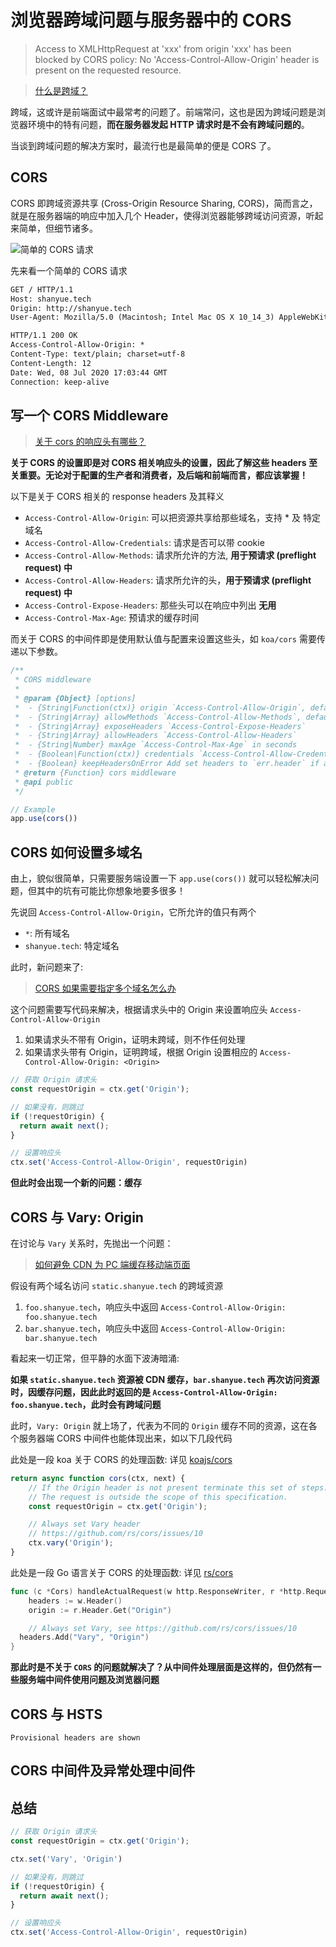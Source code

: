 # 浏览器跨域问题与服务器中的 CORS

> Access to XMLHttpRequest at 'xxx' from origin 'xxx' has been blocked by CORS policy: No 'Access-Control-Allow-Origin' header is present on the requested resource.

> [什么是跨域？](https://q.shanyue.tech/fe/js/216.html)

跨域，这或许是前端面试中最常考的问题了。前端常问，这也是因为跨域问题是浏览器环境中的特有问题，**而在服务器发起 HTTP 请求时是不会有跨域问题的**。

当谈到跨域问题的解决方案时，最流行也是最简单的便是 CORS 了。

## CORS

CORS 即跨域资源共享 (Cross-Origin Resource Sharing, CORS)，简而言之，就是在服务器端的响应中加入几个 Header，使得浏览器能够跨域访问资源，听起来简单，但细节诸多。

![简单的 CORS 请求](https://mdn.mozillademos.org/files/17214/simple-req-updated.png)

先来看一个简单的 CORS 请求

``` txt
GET / HTTP/1.1
Host: shanyue.tech
Origin: http://shanyue.tech
User-Agent: Mozilla/5.0 (Macintosh; Intel Mac OS X 10_14_3) AppleWebKit/537.36 (KHTML, like Gecko) Chrome/83.0.4103.116 Safari/537.36
```

``` txt
HTTP/1.1 200 OK
Access-Control-Allow-Origin: *
Content-Type: text/plain; charset=utf-8
Content-Length: 12
Date: Wed, 08 Jul 2020 17:03:44 GMT
Connection: keep-alive
```

## 写一个 CORS Middleware

> [关于 cors 的响应头有哪些？](https://q.shanyue.tech/base/http/328.html)

**关于 CORS 的设置即是对 CORS 相关响应头的设置，因此了解这些 headers 至关重要。无论对于配置的生产者和消费者，及后端和前端而言，都应该掌握！**

以下是关于 CORS 相关的 response headers 及其释义

- `Access-Control-Allow-Origin`: 可以把资源共享给那些域名，支持 * 及 特定域名
- `Access-Control-Allow-Credentials`: 请求是否可以带 cookie
- `Access-Control-Allow-Methods`: 请求所允许的方法, **用于预请求 (preflight request) 中**
- `Access-Control-Allow-Headers`: 请求所允许的头，**用于预请求 (preflight request) 中**
- `Access-Control-Expose-Headers`: 那些头可以在响应中列出 **无用**
- `Access-Control-Max-Age`: 预请求的缓存时间

而关于 CORS 的中间件即是使用默认值与配置来设置这些头，如 `koa/cors` 需要传递以下参数。

``` js
/**
 * CORS middleware
 *
 * @param {Object} [options]
 *  - {String|Function(ctx)} origin `Access-Control-Allow-Origin`, default is request Origin header
 *  - {String|Array} allowMethods `Access-Control-Allow-Methods`, default is 'GET,HEAD,PUT,POST,DELETE,PATCH'
 *  - {String|Array} exposeHeaders `Access-Control-Expose-Headers`
 *  - {String|Array} allowHeaders `Access-Control-Allow-Headers`
 *  - {String|Number} maxAge `Access-Control-Max-Age` in seconds
 *  - {Boolean|Function(ctx)} credentials `Access-Control-Allow-Credentials`, default is false.
 *  - {Boolean} keepHeadersOnError Add set headers to `err.header` if an error is thrown
 * @return {Function} cors middleware
 * @api public
 */

// Example
app.use(cors())
```

## CORS 如何设置多域名

由上，貌似很简单，只需要服务端设置一下 `app.use(cors())` 就可以轻松解决问题，但其中的坑有可能比你想象地要多很多！

先说回 `Access-Control-Allow-Origin`，它所允许的值只有两个

+ `*`: 所有域名
+ `shanyue.tech`: 特定域名

此时，新问题来了:

> [CORS 如果需要指定多个域名怎么办](https://q.shanyue.tech/base/http/364.html)

这个问题需要写代码来解决，根据请求头中的 Origin 来设置响应头 `Access-Control-Allow-Origin`

1. 如果请求头不带有 Origin，证明未跨域，则不作任何处理
1. 如果请求头带有 Origin，证明跨域，根据 Origin 设置相应的 `Access-Control-Allow-Origin: <Origin>`

``` js
// 获取 Origin 请求头
const requestOrigin = ctx.get('Origin');

// 如果没有，则跳过
if (!requestOrigin) {
  return await next();
}

// 设置响应头
ctx.set('Access-Control-Allow-Origin', requestOrigin)
```

**但此时会出现一个新的问题：缓存**

## CORS 与 Vary: Origin

在讨论与 `Vary` 关系时，先抛出一个问题：

> [如何避免 CDN 为 PC 端缓存移动端页面](https://q.shanyue.tech/base/http/330.html)

假设有两个域名访问 `static.shanyue.tech` 的跨域资源

1. `foo.shanyue.tech`，响应头中返回 `Access-Control-Allow-Origin: foo.shanyue.tech`
1. `bar.shanyue.tech`，响应头中返回 `Access-Control-Allow-Origin: bar.shanyue.tech`

看起来一切正常，但平静的水面下波涛暗涌:

**如果 `static.shanyue.tech` 资源被 CDN 缓存，`bar.shanyue.tech` 再次访问资源时，因缓存问题，因此此时返回的是 `Access-Control-Allow-Origin: foo.shanyue.tech`，此时会有跨域问题**

此时，`Vary: Origin` 就上场了，代表为不同的 `Origin` 缓存不同的资源，这在各个服务器端 CORS 中间件也能体现出来，如以下几段代码

此处是一段 koa 关于 CORS 的处理函数: 详见 [koajs/cors](https://github.com/koajs/cors/blob/master/index.js#L54)

``` js
return async function cors(ctx, next) {
    // If the Origin header is not present terminate this set of steps.
    // The request is outside the scope of this specification.
    const requestOrigin = ctx.get('Origin');

    // Always set Vary header
    // https://github.com/rs/cors/issues/10
    ctx.vary('Origin');
}
```

此处是一段 Go 语言关于 CORS 的处理函数: 详见 [rs/cors](https://github.com/rs/cors/blob/be1c7e127af9fce006600894df5c5731d99cdc82/cors.go#L268)

``` go
func (c *Cors) handleActualRequest(w http.ResponseWriter, r *http.Request) {
	headers := w.Header()
	origin := r.Header.Get("Origin")

	// Always set Vary, see https://github.com/rs/cors/issues/10
  headers.Add("Vary", "Origin")
}
```

**那此时是不关于 `CORS` 的问题就解决了？从中间件处理层面是这样的，但仍然有一些服务端中间件使用问题及浏览器问题**

## CORS 与 HSTS

```
Provisional headers are shown
```

## CORS 中间件及异常处理中间件

## 总结

``` js
// 获取 Origin 请求头
const requestOrigin = ctx.get('Origin');

ctx.set('Vary', 'Origin')

// 如果没有，则跳过
if (!requestOrigin) {
  return await next();
}

// 设置响应头
ctx.set('Access-Control-Allow-Origin', requestOrigin)
```
